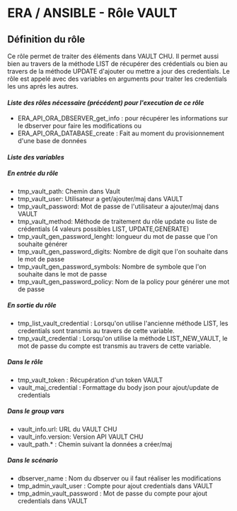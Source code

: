 # ERA / ANSIBLE - Rôle VAULT

## Définition du rôle
Ce rôle permet de traiter des éléments dans VAULT CHU. Il permet aussi bien au travers de la méthode LIST de récupérer des crédentials ou bien au travers de la méthode UPDATE d'ajouter ou mettre a jour des credentials.
Le rôle est appelé avec des variables en arguments pour traiter les credentials les uns aprés les autres.

#### _Liste des rôles nécessaire (précédent) pour l'execution de ce rôle_
- ERA_API_ORA_DBSERVER_get_info : pour récupérer les informations sur le dbserver pour faire les modifications
ou
- ERA_API_ORA_DATABASE_create : Fait au moment du provisionnement d'une base de données


#### _Liste des variables_

##### En entrée du rôle
- tmp_vault_path: Chemin dans Vault
- tmp_vault_user: Utilisateur a get/ajouter/maj dans VAULT
- tmp_vault_password: Mot de passe de l'utilisateur a ajouter/maj dans VAULT
- tmp_vault_method: Méthode de traitement du rôle update ou liste de crédentials (4 valeurs possibles LIST, UPDATE,GENERATE)
- tmp_vault_gen_password_lenght:  longueur du mot de passe que l'on souhaite générer
- tmp_vault_gen_password_digits:  Nombre de digit que l'on souhaite dans le mot de passe
- tmp_vault_gen_password_symbols:  Nombre de symbole que l'on souhaite dans le mot de passe
- tmp_vault_gen_password_policy: Nom de la policy pour générer une mot de passe

##### En sortie du rôle
- tmp_list_vault_credential : Lorsqu'on utilise l'ancienne méthode LIST, les credentials sont transmis au travers de cette variable.
- tmp_vault_credential : Lorsqu'on utilise la méthode LIST_NEW_VAULT, le mot de passe du compte est transmis au travers de cette variable.
##### Dans le rôle
- tmp_vault_token : Récupération d'un token VAULT
- vault_maj_credential : Formattage du body json pour ajout/update de credentials

##### Dans le group vars
- vault_info.url: URL du VAULT CHU
- vault_info.version: Version API VAULT CHU
- vault_path.* : Chemin suivant la données a créer/maj


##### Dans le scénario
- dbserver_name : Nom du dbserver ou il faut réaliser les modifications
- tmp_admin_vault_user : Compte pour ajout credentials dans VAULT
- tmp_admin_vault_password : Mot de passe du compte pour ajout credentials dans VAULT



